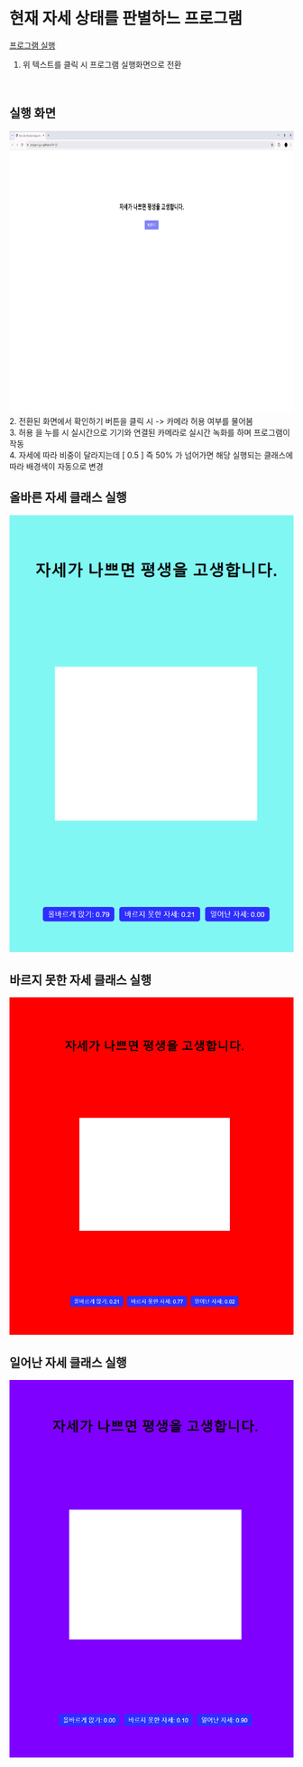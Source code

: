 # 현재 자세 상태를 판별하느 프로그램
<a href="https://songseunggun.github.io/TM-02/"> 프로그램 실행 </a>
<br>
1. 위 텍스트를 클릭 시 프로그램 실행화면으로 전환
<br>

## 실행 화면
<img src="./model/tm02-1.png" alt="Image 1" width="800" height="500">
<br>
2. 전환된 화면에서 확인하기 버튼을 클릭 시 -> 카메라 허용 여부를 물어봄  <br>
3. 허용 을 누를 시 실시간으로 기기와 연결된 카메라로 실시간 녹화를 하며 프로그램이 작동  <br>
4. 자세에 따라 비중이 달라지는데 [ 0.5 ] 즉 50% 가 넘어가면 해당 실행되는 클래스에 따라 배경색이 자동으로 변경  <br>

## 올바른 자세 클래스 실행
![Image 2](./model/tm02-2.png)
<br>

## 바르지 못한 자세 클래스 실행
![Image 3](./model/tm02-3.png)
<br>

## 일어난 자세 클래스 실행
![Image 4](./model/tm02-4.png)
<br>
